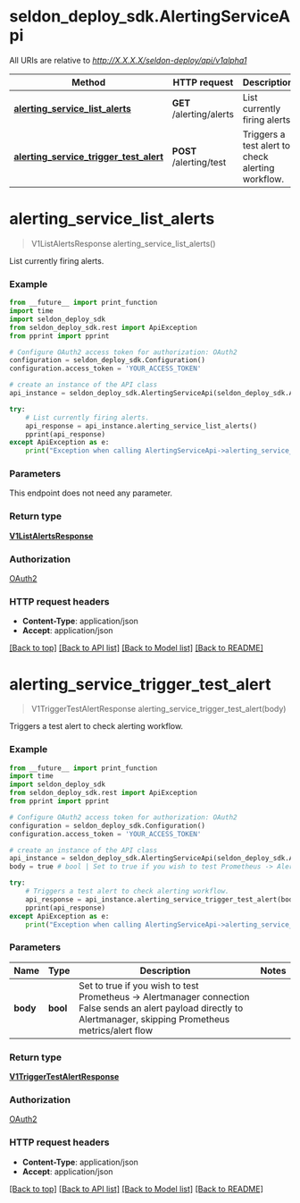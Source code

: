 # seldon_deploy_sdk.AlertingServiceApi

All URIs are relative to *http://X.X.X.X/seldon-deploy/api/v1alpha1*

Method | HTTP request | Description
------------- | ------------- | -------------
[**alerting_service_list_alerts**](AlertingServiceApi.md#alerting_service_list_alerts) | **GET** /alerting/alerts | List currently firing alerts.
[**alerting_service_trigger_test_alert**](AlertingServiceApi.md#alerting_service_trigger_test_alert) | **POST** /alerting/test | Triggers a test alert to check alerting workflow.


# **alerting_service_list_alerts**
> V1ListAlertsResponse alerting_service_list_alerts()

List currently firing alerts.

### Example
```python
from __future__ import print_function
import time
import seldon_deploy_sdk
from seldon_deploy_sdk.rest import ApiException
from pprint import pprint

# Configure OAuth2 access token for authorization: OAuth2
configuration = seldon_deploy_sdk.Configuration()
configuration.access_token = 'YOUR_ACCESS_TOKEN'

# create an instance of the API class
api_instance = seldon_deploy_sdk.AlertingServiceApi(seldon_deploy_sdk.ApiClient(configuration))

try:
    # List currently firing alerts.
    api_response = api_instance.alerting_service_list_alerts()
    pprint(api_response)
except ApiException as e:
    print("Exception when calling AlertingServiceApi->alerting_service_list_alerts: %s\n" % e)
```

### Parameters
This endpoint does not need any parameter.

### Return type

[**V1ListAlertsResponse**](V1ListAlertsResponse.md)

### Authorization

[OAuth2](../README.md#OAuth2)

### HTTP request headers

 - **Content-Type**: application/json
 - **Accept**: application/json

[[Back to top]](#) [[Back to API list]](../README.md#documentation-for-api-endpoints) [[Back to Model list]](../README.md#documentation-for-models) [[Back to README]](../README.md)

# **alerting_service_trigger_test_alert**
> V1TriggerTestAlertResponse alerting_service_trigger_test_alert(body)

Triggers a test alert to check alerting workflow.

### Example
```python
from __future__ import print_function
import time
import seldon_deploy_sdk
from seldon_deploy_sdk.rest import ApiException
from pprint import pprint

# Configure OAuth2 access token for authorization: OAuth2
configuration = seldon_deploy_sdk.Configuration()
configuration.access_token = 'YOUR_ACCESS_TOKEN'

# create an instance of the API class
api_instance = seldon_deploy_sdk.AlertingServiceApi(seldon_deploy_sdk.ApiClient(configuration))
body = true # bool | Set to true if you wish to test Prometheus -> Alertmanager connection False sends an alert payload directly to Alertmanager, skipping Prometheus metrics/alert flow

try:
    # Triggers a test alert to check alerting workflow.
    api_response = api_instance.alerting_service_trigger_test_alert(body)
    pprint(api_response)
except ApiException as e:
    print("Exception when calling AlertingServiceApi->alerting_service_trigger_test_alert: %s\n" % e)
```

### Parameters

Name | Type | Description  | Notes
------------- | ------------- | ------------- | -------------
 **body** | **bool**| Set to true if you wish to test Prometheus -&gt; Alertmanager connection False sends an alert payload directly to Alertmanager, skipping Prometheus metrics/alert flow | 

### Return type

[**V1TriggerTestAlertResponse**](V1TriggerTestAlertResponse.md)

### Authorization

[OAuth2](../README.md#OAuth2)

### HTTP request headers

 - **Content-Type**: application/json
 - **Accept**: application/json

[[Back to top]](#) [[Back to API list]](../README.md#documentation-for-api-endpoints) [[Back to Model list]](../README.md#documentation-for-models) [[Back to README]](../README.md)

